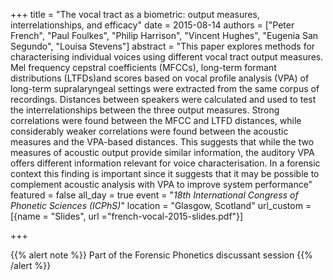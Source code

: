 +++
title = "The vocal tract as a biometric: output measures, interrelationships, and efficacy"
date = 2015-08-14
authors = ["Peter French", "Paul Foulkes", "Philip Harrison", "Vincent Hughes", "Eugenia San Segundo", "Louisa Stevens"]
abstract = "This paper explores methods for characterising individual voices using different vocal tract output measures. Mel frequency cepstral coefficients (MFCCs), long-term formant distributions (LTFDs)and scores based on vocal profile analysis (VPA) of long-term supralaryngeal settings were extracted from the same corpus of recordings. Distances between speakers were calculated and used to test the interrelationships between the three output measures. Strong correlations were found between the MFCC and LTFD distances, while considerably weaker correlations were found between the acoustic measures and the VPA-based distances. This suggests that while the two measures of acoustic output provide similar information, the auditory VPA offers different information relevant for voice characterisation. In a forensic context this finding is important since it suggests that it may be possible to complement acoustic analysis with VPA to improve system performance"
featured = false
all_day = true
event = "*18th International Congress of Phonetic Sciences (ICPhS)*"
location = "Glasgow, Scotland" 
url_custom = [{name = "Slides", url ="french-vocal-2015-slides.pdf"}]

+++

{{% alert note %}}
Part of the Forensic Phonetics discussant session
{{% /alert %}}


